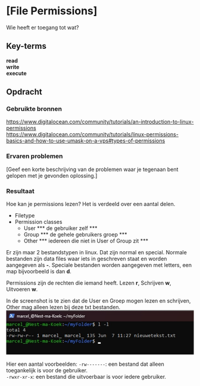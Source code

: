 # [File Permissions]
Wie heeft er toegang tot wat?

## Key-terms
**read**   
**write**   
**execute**   

## Opdracht
### Gebruikte bronnen
https://www.digitalocean.com/community/tutorials/an-introduction-to-linux-permissions   
https://www.digitalocean.com/community/tutorials/linux-permissions-basics-and-how-to-use-umask-on-a-vps#types-of-permissions    

### Ervaren problemen
[Geef een korte beschrijving van de problemen waar je tegenaan bent gelopen met je gevonden oplossing.]

### Resultaat
Hoe kan je permissions lezen?
Het is verdeeld over een aantal delen.
- Filetype
- Permission classes
    - User *** de gebruiker zelf ***
    - Group *** de gehele gebruikers groep *** 
    - Other *** iedereen die niet in User of Group zit ***    

Er zijn maar 2 bestandstypen in linux. Dat zijn normal en special. Normale bestanden zijn data files waar iets in geschreven staat en worden aangegeven als **-**. Speciale bestanden worden aangegeven met letters, een map bijvoorbeeld is dan **d**.

Permissions zijn de rechten die iemand heeft. Lezen **r**, Schrijven **w**, Uitvoeren **w**.

In de screenshot is te zien dat de User en Groep mogen lezen en schrijven, Other mag alleen lezen bij deze txt bestanden. 
![Screenshot longlist](../00_includes/LNX-05/Linux-LongList.jpg)

Hier een aantal voorbeelden:
```-rw-------```: een bestand dat alleen toegankelijk is voor de gebruiker.     
```-rwxr-xr-x```: een bestand die uitvoerbaar is voor iedere gebruiker.     


